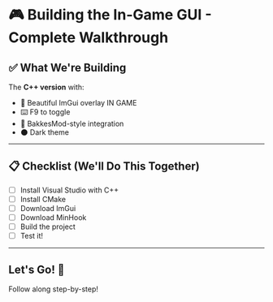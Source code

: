 # 🎮 Building the In-Game GUI - Complete Walkthrough

## ✅ What We're Building

The **C++ version** with:
- 🎨 Beautiful ImGui overlay IN GAME
- ⌨️ F9 to toggle
- 🎯 BakkesMod-style integration
- 🌑 Dark theme

---

## 📋 Checklist (We'll Do This Together)

- [ ] Install Visual Studio with C++
- [ ] Install CMake
- [ ] Download ImGui
- [ ] Download MinHook
- [ ] Build the project
- [ ] Test it!

---

## Let's Go! 🚀

Follow along step-by-step!
